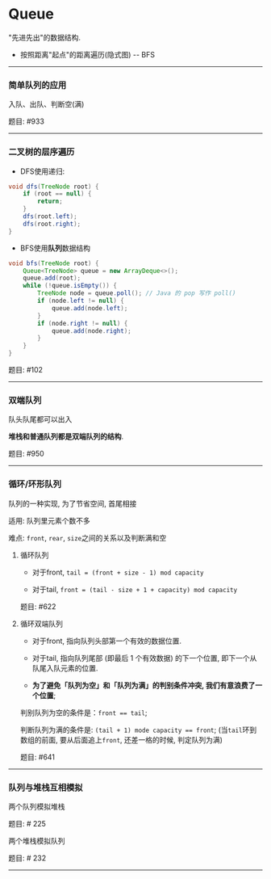 # Queue

"先进先出"的数据结构.

* 按照距离"起点"的距离遍历(隐式图) -- BFS

---

### 简单队列的应用

入队、出队、判断空(满)

题目: #933

---

### 二叉树的层序遍历

* DFS使用递归:

```java
void dfs(TreeNode root) {
    if (root == null) {
        return;
    }
    dfs(root.left);
    dfs(root.right);
}
```

* BFS使用**队列**数据结构

```java
void bfs(TreeNode root) {
    Queue<TreeNode> queue = new ArrayDeque<>();
    queue.add(root);
    while (!queue.isEmpty()) {
        TreeNode node = queue.poll(); // Java 的 pop 写作 poll()
        if (node.left != null) {
            queue.add(node.left);
        }
        if (node.right != null) {
            queue.add(node.right);
        }
    }
}
```

题目: #102

---

### 双端队列

队头队尾都可以出入

**堆栈和普通队列都是双端队列的结构**.

题目: #950

---

### 循环/环形队列

队列的一种实现, 为了节省空间, 首尾相接

适用: 队列里元素个数不多

难点: `front`, `rear`, `size`之间的关系以及判断满和空

1. 循环队列

    * 对于front, `tail = (front + size - 1) mod capacity`

    * 对于tail, `front = (tail - size + 1 + capacity) mod capacity`

    题目: #622

2. 循环双端队列

    * 对于front, 指向队列头部第一个有效的数据位置.
    
    * 对于tail, 指向队列尾部 (即最后 1 个有效数据) 的下一个位置, 即下一个从队尾入队元素的位置.
    
    * **为了避免「队列为空」和「队列为满」的判别条件冲突, 我们有意浪费了一个位置**;
    
    判别队列为空的条件是：`front == tail`;
       
    判断队列为满的条件是: `(tail + 1) mode capacity == front`; 
    (当`tail`环到数组的前面, 要从后面追上`front`, 还差一格的时候, 判定队列为满)

    题目: #641

---

### 队列与堆栈互相模拟

两个队列模拟堆栈

题目: # 225

两个堆栈模拟队列

题目: # 232

---